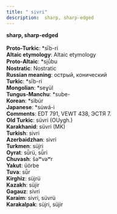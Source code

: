 ```yaml
---
title: " sivri"
description:  sharp, sharp-edged
---
```

<strong> sharp, sharp-edged</strong><br><br>
<strong>Proto-Turkic</strong>:  *sīb-ri<br>
<strong>Altaic etymology</strong>:  Altaic etymology<br>
<strong> Proto-Altaic</strong>:  *si̯ū́bu<br>
<strong>Nostratic</strong>:  Nostratic<br>
<strong>Russian meaning</strong>:  острый, конический<br>
<strong>Turkic</strong>:  *sīb-ri<br>
<strong>Mongolian</strong>:  *seɣül<br>
<strong>Tungus-Manchu</strong>:  *sube-<br>
<strong>Korean</strong>:  *sìbúr<br>
<strong>Japanese</strong>:  *súwá-i<br>
<strong>Comments</strong>:  EDT 791, VEWT 438, ЭСТЯ 7.<br>
<strong>Old Turkic</strong>:  süvri (OUygh.)<br>
<strong>Karakhanid</strong>:  süvri (MK)<br>
<strong>Turkish</strong>:  sivri<br>
<strong>Azerbaidzhan</strong>:  sivri<br>
<strong>Turkmen</strong>:  süjri<br>
<strong>Oyrat</strong>:  sǖrü, sǖri<br>
<strong>Chuvash</strong>:  šǝʷvǝʷr<br>
<strong>Yakut</strong>:  üörbe<br>
<strong>Tuva</strong>:  sǖr<br>
<strong>Kirghiz</strong>:  süjrü<br>
<strong>Kazakh</strong>:  süjir<br>
<strong>Gagauz</strong>:  sivri<br>
<strong>Karaim</strong>:  sivri, süvrü<br>
<strong>Karakalpak</strong>:  süjri, süjir<br>


